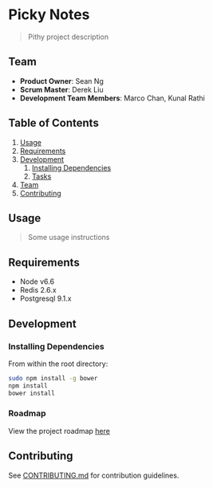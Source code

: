 # Picky Notes

> Pithy project description

## Team

  - __Product Owner__: Sean Ng
  - __Scrum Master__: Derek Liu
  - __Development Team Members__: Marco Chan, Kunal Rathi

## Table of Contents

1. [Usage](#Usage)
1. [Requirements](#requirements)
1. [Development](#development)
    1. [Installing Dependencies](#installing-dependencies)
    1. [Tasks](#tasks)
1. [Team](#team)
1. [Contributing](#contributing)

## Usage

> Some usage instructions

## Requirements

- Node v6.6
- Redis 2.6.x
- Postgresql 9.1.x

## Development

### Installing Dependencies

From within the root directory:

```sh
sudo npm install -g bower
npm install
bower install
```

### Roadmap

View the project roadmap [here](LINK_TO_PROJECT_ISSUES)


## Contributing

See [CONTRIBUTING.md](CONTRIBUTING.md) for contribution guidelines.
